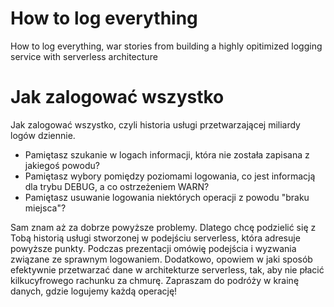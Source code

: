# How to log everything
How to log everything, war stories from building a highly opitimized logging service with serverless architecture

# Jak zalogować wszystko
Jak zalogować wszystko, czyli historia usługi przetwarzającej miliardy logów dziennie.

- Pamiętasz szukanie w logach informacji, która nie została zapisana z jakiegoś powodu?
- Pamiętasz wybory pomiędzy poziomami logowania, co jest informacją dla trybu DEBUG, a co ostrzeżeniem WARN?
- Pamiętasz usuwanie logowania niektórych operacji z powodu "braku miejsca"?

Sam znam aż za dobrze powyższe problemy. Dlatego chcę podzielić się z Tobą historią usługi stworzonej w podejściu serverless, która adresuje powyższe punkty. Podczas prezentacji omówię podejścia i wyzwania związane ze sprawnym logowaniem. Dodatkowo, opowiem w jaki sposób efektywnie przetwarzać dane w architekturze serverless, tak, aby nie płacić kilkucyfrowego rachunku za chmurę. Zapraszam do podróży w krainę danych, gdzie logujemy każdą operację!
